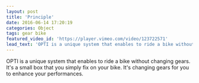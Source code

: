 ```yaml
---
layout: post
title: 'Principle'
date: 2016-06-14 17:20:19
categories: Object
tags: gear bike
featured_video_id: 'https://player.vimeo.com/video/123722571'
lead_text: 'OPTI is a unique system that enables to ride a bike without changing gears. It is a small box that you simply fix on your bike. It is changing gears for you to enhance your performances.'
---
```



OPTI is a unique system that enables to ride a bike without changing gears. It's a small box that you simply fix on your bike. It's changing gears for you to enhance your performances.
